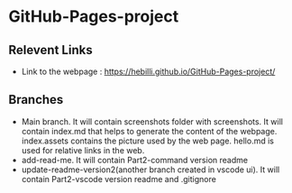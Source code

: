 # GitHub-Pages-project



## Relevent Links

* Link to the webpage : https://hebilli.github.io/GitHub-Pages-project/

## Branches

- Main branch. It will contain screenshots folder with screenshots. It will contain index.md that helps to generate the content of the webpage. index.assets contains the picture used by the web page. hello.md is used for relative links in the web.
- add-read-me. It will contain Part2-command version readme
- update-readme-version2(another branch created in vscode ui). It will contain Part2-vscode version readme and .gitignore
